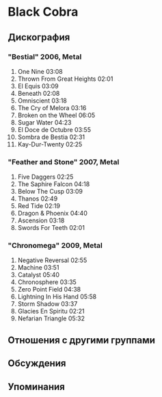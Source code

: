 # Black Cobra



## Дискография

### "Bestial" 2006, Metal

1. One Nine  03:08    
2. Thrown From Great Heights  02:01    
3. El Equis  03:09   
4. Beneath  02:08   
5. Omniscient  03:18   
6. The Cry of Melora  03:16 
7. Broken on the Wheel  06:05    
8. Sugar Water  04:23    
9. El Doce de Octubre  03:55  
10. Sombra de Bestia  02:31 
11. Kay-Dur-Twenty  02:25 

### "Feather and Stone" 2007, Metal

1. Five Daggers  02:25 
2. The Saphire Falcon  04:18   
3. Below The Cusp  03:09   
4. Thanos  02:49   
5. Red Tide  02:19  
6. Dragon & Phoenix  04:40    
7. Ascension  03:18   
8. Swords For Teeth  02:01 

### "Chronomega" 2009, Metal

1. Negative Reversal  02:55    
2. Machine  03:51    
3. Catalyst  05:40    
4. Chronosphere  03:35   
5. Zero Point Field  04:38    
6. Lightning In His Hand  05:58    
7. Storm Shadow  03:37   
8. Glacies En Spiritu  02:21    
9. Nefarian Triangle  05:32 


## Отношения с другими группами


## Обсуждения


## Упоминания


